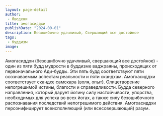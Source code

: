 ```yaml
---
layout: page-detail
author:
 - Яшодеви
title: амогасиддхи
publishDate: "2024-09-01"
description: Безошибочно удачливый, Свершающий все достойное
tags:
 - буддизм
image: 
---
```

Амогасиддхи (безошибочно удачливый, свершающий все достойное) - один из пяти будд мудрости в буддизме ваджраяны, происходящих от первоначального Ади-будды. Эти пять будд соответствуют пяти осознаваемым аспектам реальности и пяти скандхам. Амогхасиддхи соответствует скандхе самскара (воля, опыт). Олицетворение непогрешимой истины, благости и справедливости. Будда северного направления, который дарует йогину силу настойчивости, упорства, необходимых для успеха во всех йогах, а также силу безошибочного распознавания последствий непогрешимого действия. Амогхасиддхи персонифицирует всеисполняющий (или всесовершающий) разум.


